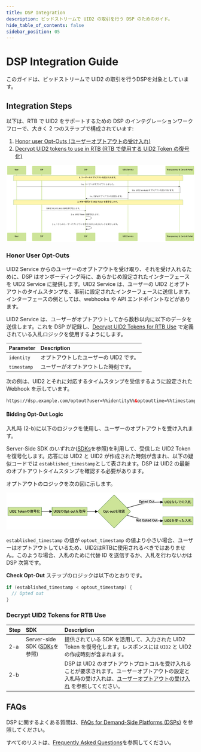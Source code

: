 ```yaml
---
title: DSP Integration
description: ビッドストリームで UID2 の取引を行う DSP のためのガイド。
hide_table_of_contents: false
sidebar_position: 05
---
```


# DSP Integration Guide

このガイドは、ビッドストリームで UID2 の取引を行うDSPを対象としています。

<!-- It includes the following sections:

* [Integration Steps](#integration-steps)
   - [Honor User Opt-Outs](#honor-user-opt-outs)
   - [Decrypt UID2 Tokens for RTB Use](#decrypt-uid2-tokens-for-rtb-use)
* [FAQs](#faqs) -->

## Integration Steps

以下は、RTB で UID2 をサポートするための DSP のインテグレーションワークフローで、大きく 2 つのステップで構成されています:

1. [Honor user Opt-Outs (ユーザーオプトアウトの受け入れ)](#honor-user-opt-outs)
2. [Decrypt UID2 tokens to use in RTB (RTB で使用する UID2 Token の復号化)](#decrypt-uid2-tokens-for-rtb-use)

![](images/dsp-guide-flow-mermaid.png)

### Honor User Opt-Outs

UID2 Service からのユーザーのオプトアウトを受け取り、それを受け入れるために、DSP はオンボーディング時に、あらかじめ設定されたインターフェースを UID2 Service に提供します。UID2 Service は、ユーザーの UID2 とオプトアウトのタイムスタンプを、事前に設定されたインターフェースに送信します。インターフェースの例としては、webhooks や API エンドポイントなどがあります。

UID2 Service は、ユーザーがオプトアウトしてから数秒以内に以下のデータを送信します。これを DSP が記録し、[Decrypt UID2 Tokens for RTB Use](#decrypt-uid2-tokens-for-rtb-use) で定義されている入札ロジックを使用するようにします。

| Parameter   | Description                            |
| :---------- | :------------------------------------- |
| `identity`  | オプトアウトしたユーザーの UID2 です。 |
| `timestamp` | ユーザーがオプトアウトした時刻です。   |

次の例は、UID2 とそれに対応するタイムスタンプを受信するように設定された Webhook を示しています。

```html
https://dsp.example.com/optout?user=%%identity%%&optouttime=%%timestamp%%
```

#### Bidding Opt-Out Logic

入札時 (2-b)に以下のロジックを使用し、ユーザーのオプトアウトを受け入れます。

Server-Side SDK のいずれか([SDKs](../sdks/summary-sdks.md)を参照)を利用して、受信した UID2 Token を復号化します。応答には UID2 と UID2 が作成された時刻が含まれ、以下の疑似コードでは `established_timestamp`として表されます。DSP は UID2 の最新のオプトアウトタイムスタンプを確認する必要があります。

オプトアウトのロジックを次の図に示します。

![](images/dsp-guide-optout-check-mermaid.png)

`established_timestamp` の値が `optout_timestamp` の値より小さい場合、ユーザーはオプトアウトしているため、UID2はRTBに使用されるべきではありません。このような場合、入札のために代替 ID を送信するか、入札を行わないかは DSP 次第です。

<b>Check Opt-Out</b> ステップのロジックは以下のとおりです。

```java
if (established_timestamp < optout_timestamp) {
  // Opted out
}
```

### Decrypt UID2 Tokens for RTB Use

| Step | SDK                                                        | Description                                                                                                                                                                                             |
| :--- | :--------------------------------------------------------- | :------------------------------------------------------------------------------------------------------------------------------------------------------------------------------------------------------ |
| 2-a  | Server-side SDK ([SDKs](../sdks/summary-sdks.md)を参照) | 提供されている SDK を活用して、入力された UID2 Token を復号化します。レスポンスには `UID2` と UID2 の作成時刻が含まれます。                                                                             |
| 2-b  |                                                            | DSP は UID2 のオプトアウトプロトコルを受け入れることが要求されます。ユーザーオプトアウトの設定と入札時の受け入れは、[ユーザーオプトアウトの受け入れ](#honor-user-opt-outs) を参照してください。 |

## FAQs

DSP に関するよくある質問は、[FAQs for Demand-Side Platforms (DSPs)](../getting-started/gs-faqs.md#faqs-for-demand-side-platforms-dsps) を参照してください。

すべてのリストは、[Frequently Asked Questions](../getting-started/gs-faqs.md)を参照してください。
